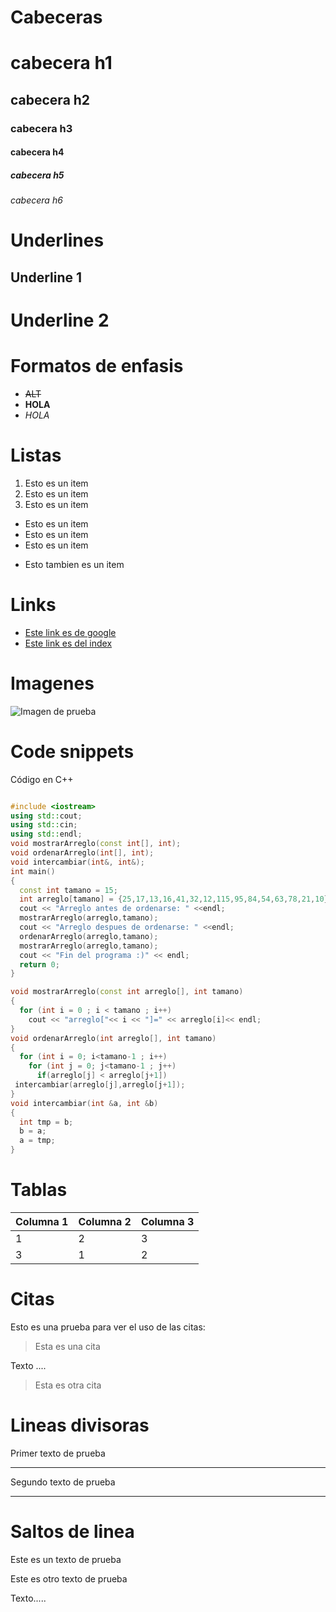 # Cabeceras
# cabecera h1
## cabecera h2
### cabecera h3
#### cabecera h4
##### cabecera h5
###### cabecera h6

# Underlines

Underline 1
--------
Underline 2
===========

# Formatos de enfasis
- ~~ALT~~ 
- **HOLA**
 - *HOLA*

# Listas
1. Esto es un item
1. Esto es un item
1. Esto es un item
-  Esto es un item
- Esto es un item
- Esto es un item
+ Esto tambien es un item

# Links
- [Este link es de google](http://www.google.com)
- [Este link es del index](index.html)

# Imagenes
![Imagen de prueba](https://images.unsplash.com/photo-1595433707802-6b2626ef1c91?ixlib=rb-4.0.3&q=85&fm=jpg&crop=entropy&cs=srgb)

# Code snippets
Código en C++
```C++

#include <iostream>
using std::cout;
using std::cin;
using std::endl;
void mostrarArreglo(const int[], int); 
void ordenarArreglo(int[], int); 
void intercambiar(int&, int&); 
int main()
{
  const int tamano = 15;
  int arreglo[tamano] = {25,17,13,16,41,32,12,115,95,84,54,63,78,21,10};
  cout << "Arreglo antes de ordenarse: " <<endl;
  mostrarArreglo(arreglo,tamano);
  cout << "Arreglo despues de ordenarse: " <<endl;
  ordenarArreglo(arreglo,tamano);
  mostrarArreglo(arreglo,tamano);
  cout << "Fin del programa :)" << endl;
  return 0;
}

void mostrarArreglo(const int arreglo[], int tamano)
{
  for (int i = 0 ; i < tamano ; i++)
    cout << "arreglo["<< i << "]=" << arreglo[i]<< endl;
}
void ordenarArreglo(int arreglo[], int tamano)
{
  for (int i = 0; i<tamano-1 ; i++)
    for (int j = 0; j<tamano-1 ; j++)
      if(arreglo[j] < arreglo[j+1])
 intercambiar(arreglo[j],arreglo[j+1]);
}
void intercambiar(int &a, int &b)
{
  int tmp = b;
  b = a;
  a = tmp;
} 
```
# Tablas
|Columna 1 |Columna 2 |Columna 3 |
|----------|----------|----------|
1 | 2 | 3 |
3 | 1 |2 |
# Citas
Esto es una prueba para ver el uso de las citas:
> Esta es una cita

Texto ....
> Esta es otra cita
# Lineas divisoras
Primer texto de prueba

---
Segundo texto de prueba

*** 
# Saltos de linea
Este es un texto de prueba

Este es otro texto de prueba

Texto.....